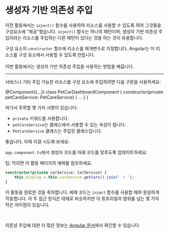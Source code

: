 # 생성자 기반 의존성 주입

이전 활동에서는 `inject()` 함수를 사용하여 리소스를 사용할 수 있도록 하여 그것들을 구성요소에 "제공"했습니다. `inject()` 함수는 하나의 패턴이며, 생성자 기반 의존성 주입이라는 리소스를 주입하는 다른 패턴이 있다는 것을 아는 것이 유용합니다.

구성 요소의 `constructor` 함수에 리소스를 매개변수로 지정합니다. Angular는 이 리소스를 구성 요소에서 사용할 수 있도록 만듭니다.
<br><br>
이번 활동에서는 생성자 기반 의존성 주입을 사용하는 방법을 배웁니다.

<hr>

서비스나 기타 주입 가능한 리소스를 구성 요소에 주입하려면 다음 구문을 사용하세요:

<docs-code language="ts" highlight="[3]">
@Component({...})
class PetCarDashboardComponent {
    constructor(private petCareService: PetCareService) {
        ...
    }
}
</docs-code>

여기서 주목할 몇 가지 사항이 있습니다:

- `private` 키워드를 사용합니다.
- `petCareService`는 클래스에서 사용할 수 있는 속성이 됩니다.
- `PetCareService` 클래스는 주입된 클래스입니다.

좋습니다, 이제 이걸 시도해 보세요:

<docs-workflow>

<docs-step title="코드를 생성자 기반 DI를 사용하도록 업데이트하기">

`app.component.ts`에서 생성자 코드를 아래 코드를 맞추도록 업데이트하세요:

팁: 막히면 이 활동 페이지의 예제를 참조하세요.

```ts
constructor(private carService: CarService) {
    this.display = this.carService.getCars().join(' ⭐️ ');
}
```

</docs-step>

</docs-workflow>

이 활동을 완료한 것을 축하합니다. 예제 코드는 `inject` 함수를 사용할 때와 동일하게 작동합니다. 이 두 접근 방식은 대체로 비슷하지만 이 튜토리얼의 범위를 넘는 몇 가지 작은 차이점이 있습니다.

<br>

의존성 주입에 대한 더 많은 정보는 [Angular 문서](guide/di)에서 확인할 수 있습니다.